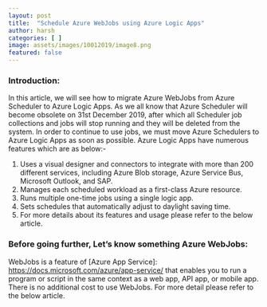 ```yaml
---
layout: post
title:  "Schedule Azure WebJobs using Azure Logic Apps"
author: harsh
categories: [ ]
image: assets/images/10012019/image8.png
featured: false
---
```


### Introduction: 
In this article, we will see how to migrate Azure WebJobs from Azure Scheduler to Azure Logic Apps. As we all know that Azure Scheduler will become obsolete on 31st December 2019, after which all Scheduler job collections and jobs will stop running and they will be deleted from the system. In order to continue to use jobs, we must move Azure Schedulers to Azure Logic Apps as soon as possible. Azure Logic Apps have numerous features which are as below:-

1.  Uses a visual designer and connectors to integrate with more than 200 different services, including Azure Blob storage, Azure Service Bus, Microsoft Outlook, and SAP. 
2.	Manages each scheduled workload as a first-class Azure resource. 
3.	Runs multiple one-time jobs using a single logic app. 
4.	Sets schedules that automatically adjust to daylight saving time.
5.	For more details about its features and usage please refer to the below article.

[Migrate Azure Scheduler jobs to Azure Logic Apps]: https://docs.microsoft.com/en-us/azure/scheduler/migrate-from-scheduler-to-logic-apps

### Before going further, Let’s know something Azure WebJobs:
WebJobs is a feature of [Azure App Service]: https://docs.microsoft.com/azure/app-service/ that enables you to run a program or script in the same context as a web app, API app, or mobile app. There is no additional cost to use WebJobs. For more detail please refer to the below article. 

[Run Background tasks with WebJobs in Azure App Service]: https://docs.microsoft.com/en-us/azure/app-service/webjobs-create

